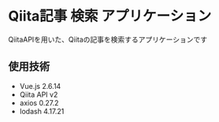 # Qiita記事 検索 アプリケーション
QiitaAPIを用いた、Qiitaの記事を検索するアプリケーションです

## 使用技術
 - Vue.js 2.6.14
 - Qiita API v2
 - axios 0.27.2
 - lodash 4.17.21
